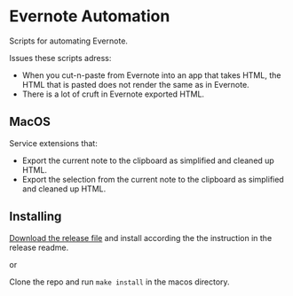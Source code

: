 # Evernote Automation
Scripts for automating Evernote.

Issues these scripts adress:
* When you cut-n-paste from Evernote into an app that takes HTML, the HTML that is pasted does not render the same as in Evernote.
* There is a lot of cruft in Evernote exported HTML.

## MacOS

Service extensions that:
* Export the current note to the clipboard as simplified and cleaned up HTML.
* Export the selection from the current note to the clipboard as simplified and cleaned up HTML.


## Installing

[Download the release file](https://github.com/tcgoetz/EvernoteAutomation/releases) and install according the the instruction in the release readme.

or

Clone the repo and run `make install` in the macos directory.
